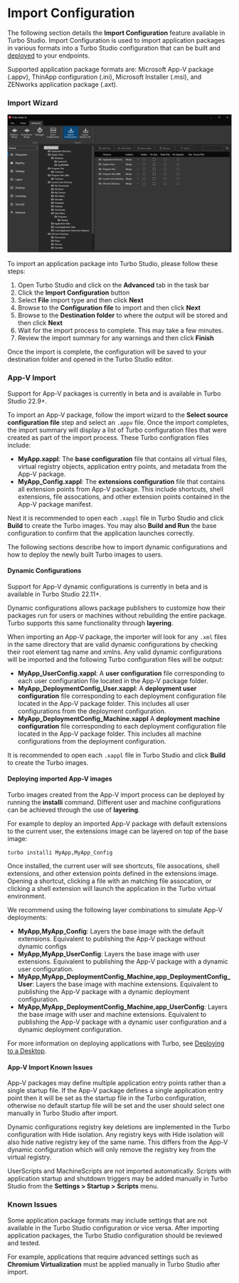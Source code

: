 # Import Configuration

The following section details the **Import Configuration** feature available in Turbo Studio. Import Configuration is used to import application packages in various formats into a Turbo Studio configuration that can be built and [deployed](/deploying/index) to your endpoints.

Supported application package formats are: Microsoft App-V package (.appv), ThinApp configuration (.ini), Microsoft Installer (.msi), and ZENworks application package (.axt).

### Import Wizard

![Turbo Studio Import](/images/import.png)

To import an application package into Turbo Studio, please follow these steps:

1. Open Turbo Studio and click on the **Advanced** tab in the task bar
2. Click the **Import Configuration** button
3. Select **File** import type and then click **Next**
4. Browse to the **Configuration file** to import and then click **Next**
5. Browse to the **Destination folder** to where the output will be stored and then click **Next**
6. Wait for the import process to complete. This may take a few minutes.
7. Review the import summary for any warnings and then click **Finish**

Once the import is complete, the configuration will be saved to your destination folder and opened in the Turbo Studio editor.

### App-V Import

Support for App-V packages is currently in beta and is available in Turbo Studio 22.9+.

To import an App-V package, follow the import wizard to the **Select source configuration file** step and select an `.appv` file. Once the import completes, the import summary will display a list of Turbo configuration files that were created as part of the import process. These Turbo configration files include:

- **MyApp.xappl**: The **base configuration** file that contains all virtual files, virtual registry objects, application entry points, and metadata from the App-V package.
- **MyApp_Config.xappl**: The **extensions configuration** file that contains all extension points from App-V package. This include shortcuts, shell extensions, file assocations, and other extension points contained in the App-V package manifest.

Next it is recommended to open each `.xappl` file in Turbo Studio and click **Build** to create the Turbo images. You may also **Build and Run** the base configuration to confirm that the application launches correctly.

The following sections describe how to import dynamic configurations and how to deploy the newly built Turbo images to users.

#### Dynamic Configurations

Support for App-V dynamic configurations is currently in beta and is available in Turbo Studio 22.11+.

Dynamic configurations allows package publishers to customize how their packages run for users or machines without rebuilding the entire package. Turbo supports this same functionality through **layering**.

When importing an App-V package, the importer will look for any `.xml` files in the same directory that are valid dynamic configurations by checking their root element tag name and xmlns. Any valid dynamic configurations will be imported and the following Turbo configuration files will be output:

- **MyApp_UserConfig.xappl**: A **user configuration** file corresponding to each user configuration file located in the App-V package folder.
- **MyApp_DeploymentConfig_User.xappl**: A **deployment user configuration** file corresponding to each deployment configuration file located in the App-V package folder. This includes all user configurations from the deployment configuration.
- **MyApp_DeploymentConfig_Machine.xappl** A **deployment machine configuration** file corresponding to each deployment configuration file located in the App-V package folder. This includes all machine configurations from the deployment configuration.

It is recommended to open each `.xappl` file in Turbo Studio and click **Build** to create the Turbo images.

#### Deploying imported App-V images

Turbo images created from the App-V import process can be deployed by running the **installi** command. Different user and machine configurations can be achieved through the use of **layering**.

For example to deploy an imported App-V package with default extensions to the current user, the extensions image can be layered on top of the base image:

```
turbo installi MyApp,MyApp_Config
```

Once installed, the current user will see shortcuts, file assocations, shell extensions, and other extension points defined in the extensions image. Opening a shortcut, clicking a file with an matching file assocation, or clicking a shell extension will launch the application in the Turbo virtual environment.

We recommend using the following layer combinations to simulate App-V deployments:

- **MyApp,MyApp_Config**: Layers the base image with the default extensions. Equivalent to publishing the App-V package without dynamic configs
- **MyApp,MyApp_UserConfig**: Layers the base image with user extensions. Equivalent to publishing the App-V package with a dynamic user configuration.
- **MyApp,MyApp_DeploymentConfig_Machine,app_DeploymentConfig_User**: Layers the base image with machine extensions. Equivalent to publishing the App-V package with a dynamic deployment configuration.
- **MyApp,MyApp_DeploymentConfig_Machine,app_UserConfig**: Layers the base image with user and machine extensions. Equivalent to publishing the App-V package with a dynamic user configuration and a dynamic deployment configuration.

For more information on deploying applications with Turbo, see [Deploying to a Desktop](/deploying/studio/studio-builds).

#### App-V Import Known Issues

App-V packages may define multiple application entry points rather than a single startup file. If the App-V package defines a single application entry point then it will be set as the startup file in the Turbo configuration, otherwise no default startup file will be set and the user should select one manually in Turbo Studio after import.

Dynamic configurations registry key deletions are implemented in the Turbo configuration with Hide isolation. Any registry keys with Hide isolation will also hide native registry key of the same name. This differs from the App-V dynamic configuration which will only remove the registry key from the virtual registry.

UserScripts and MachineScripts are not imported automatically. Scripts with application startup and shutdown triggers may be added manually in Turbo Studio from the **Settings > Startup > Scripts** menu.

### Known Issues

Some application package formats may include settings that are not available in the Turbo Studio configuration or vice versa. After importing application packages, the Turbo Studio configuration should be reviewed and tested.

For example, applications that require advanced settings such as **Chromium Virtualization** must be applied manually in Turbo Studio after import.
